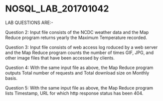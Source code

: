 # NOSQL_LAB_201701042

LAB QUESTIONS ARE:-

Question 2: Input file consists of the NCDC weather data and the Map Reduce program returns yearly the Maximum Temperature recorded.

Question 3: Input file consists of web access log roduced by a web server and the Map Reduce program counts the number of times GIF, JPG, and other image files that have been accessed by clients.

Question 4: With the same input file as above, the Map Reduce program outputs Total number of requests and Total download size on Monthly basis.

Question 5: With the same input file as above, the Map Reduce program lists Timestamp, URL for which http response status has been 404.
